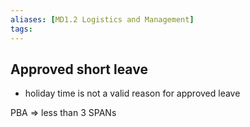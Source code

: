 ```yaml
---
aliases: [MD1.2 Logistics and Management]
tags: 
---
```





## Approved short leave
- holiday time is not a valid reason for approved leave



PBA => less than 3 SPANs